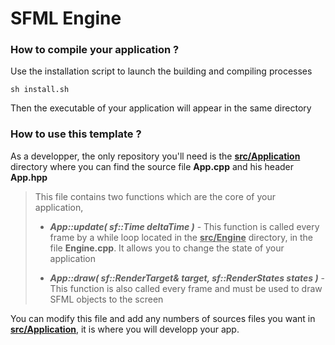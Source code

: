 # SFML Engine

### How to compile your application ?

Use the installation script to launch the building and compiling processes

```shell
sh install.sh
```

Then the executable of your application will appear in the same directory

### How to use this template ?

As a developper, the only repository you'll need is the **<u>src/Application</u>** directory where you can find the source file **App.cpp** and his header **App.hpp**

> This file contains two functions which are the core of your application,
> 
> - ***App::update( sf::Time deltaTime )*** - This function is called every frame by a while loop located in the **<u>src/Engine</u>** directory, in the file **Engine.cpp**. It allows you to change the state of your application
> 
> - ***App::draw( sf::RenderTarget& target, sf::RenderStates states )*** - This function is also called every frame and must be used to draw SFML objects to the screen

You can modify this file and add any numbers of sources files you want in <u>**src/Application**</u>, it is where you will developp your app. 
